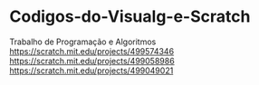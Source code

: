 # Codigos-do-Visualg-e-Scratch
Trabalho de Programação e Algoritmos 
https://scratch.mit.edu/projects/499574346
https://scratch.mit.edu/projects/499058986
https://scratch.mit.edu/projects/499049021
